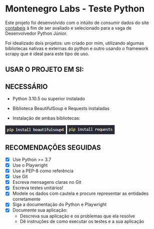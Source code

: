 # Montenegro Labs - Teste Python 

Este projeto foi desenvolvido com o intúito de consumir dados do site <a href="https://www.contabeis.com.br/conteudo/">contabeis</a> à fim de ser avaliado e selecionado para a vaga de Desenvolvedor Python Júnior.

Foi idealizado dois projetos: um criado por mim, utilizando algumas bibliotecas nativas e externas do python e outro usando o framework scrapy que é ideal para este tipo de uso. 

## USAR O PROJETO EM SI:


## NECESSÁRIO
 - Python 3.10.5 ou superior instalado
 - Biblioteca BeautifulSoup e Requests instaladas

  - Instalação de ambas bibliotecas:
<div>
  <img align="center" src='https://github.com/lucasptcastro/ProjetoMonteNegroLabs/blob/main/images/pip%20install%20beautifulsoup4.png'>
  <img align="center" src='https://github.com/lucasptcastro/ProjetoMonteNegroLabs/blob/main/images/pip%20install%20requests.png'>
</div>


## RECOMENDAÇÕES SEGUIDAS

- [x] Use Python >= 3.7
- [x] Use o Playwright
- [x] Use a PEP-8 como referência
- [x] Use Git
- [x] Escreva mensagens claras no Git
- [x] Escreva testes unitários!
- [x] Modele os dados com cautela e procure representar as entidades corretamente
- [x] Siga a documentação do Python e Playwright
- [x] Documente sua aplicação:
  - Descreva sua aplicação e os problemas que ela resolve
  - Dê instruções de como executar os testes e a sua aplicação


